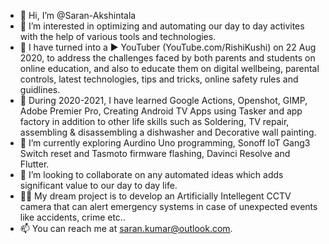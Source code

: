- 👋 Hi, I’m @Saran-Akshintala
- 👀 I’m interested in optimizing and automating our day to day activites with the help of various tools and technologies. 
- 🎥 I have turned into a ▶ YouTuber (YouTube.com/RishiKushi) on 22 Aug 2020, to address the challenges faced by both parents and students on online education, 
      and also to educate them on digital wellbeing, parental controls, latest technologies, tips and tricks, online safety rules and guidlines.  
- 📸 During 2020-2021, I have learned Google Actions, Openshot, GIMP, Adobe Premier Pro, Creating Android TV Apps using Tasker and app factory
     in addition to other life skills such as Soldering, TV repair, assembling & disassembling a dishwasher and Decorative wall painting.
- 🌱 I’m currently exploring Aurdino Uno programming, Sonoff IoT Gang3 Switch reset and Tasmoto firmware flashing, Davinci Resolve and Flutter.
- 💞️ I’m looking to collaborate on any automated ideas which adds significant value to our day to day life.
- 👩‍💻 My dream project is to develop an Artificially Intellegent CCTV camera that can alert emergency systems in case of unexpected events like accidents, crime etc..
- 📫 You can reach me at saran.kumar@outlook.com.

<!---
Saran-Akshintala/Saran-Akshintala is a ✨ special ✨ repository because its `README.md` (this file) appears on your GitHub profile.
You can click the Preview link to take a look at your changes.
--->
